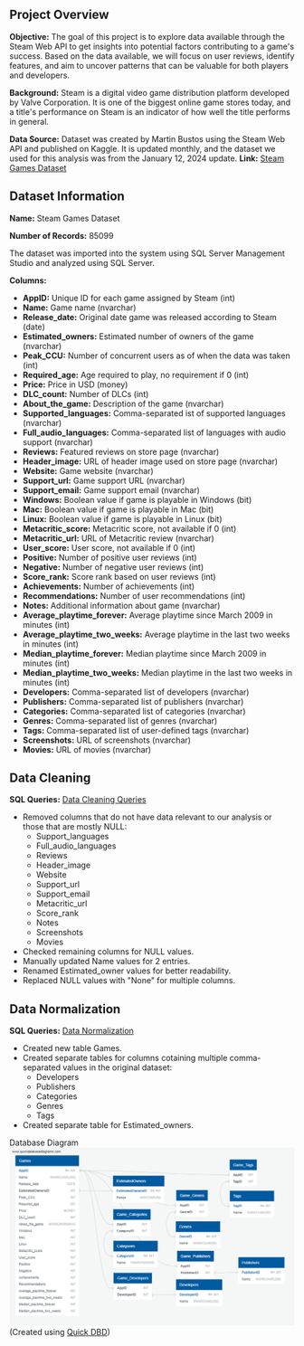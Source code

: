 ## Project Overview

**Objective:** The goal of this project is to explore data available through the Steam Web API to get insights into potential factors contributing to a game's success. Based on the data available, we will focus on user reviews, identify features, and aim to uncover patterns that can be valuable for both players and developers.

**Background:** Steam is a digital video game distribution platform developed by Valve Corporation. It is one of the biggest online game stores today, and a title's performance on Steam is an indicator of how well the title performs in general.

**Data Source:** Dataset was created by Martin Bustos using the Steam Web API and published on Kaggle. It is updated monthly, and the dataset we used for this analysis was from the January 12, 2024 update. 
**Link:** [Steam Games Dataset](https://www.kaggle.com/datasets/fronkongames/steam-games-dataset)

## Dataset Information

**Name:** Steam Games Dataset

**Number of Records:** 85099

The dataset was imported into the system using SQL Server Management Studio and analyzed using SQL Server.

**Columns:** 
* **AppID:** Unique ID for each game assigned by Steam (int)
* **Name:** Game name (nvarchar)
* **Release_date:** Original date game was released according to Steam (date)
* **Estimated_owners:** Estimated number of owners of the game (nvarchar)
* **Peak_CCU:** Number of concurrent users as of when the data was taken (int) 
* **Required_age:** Age required to play, no requirement if 0 (int)
* **Price:** Price in USD (money)
* **DLC_count:** Number of DLCs (int)
* **About_the_game:** Description of the game (nvarchar)
* **Supported_languages:** Comma-separated ist of supported languages (nvarchar)
* **Full_audio_languages:** Comma-separated list of languages with audio support (nvarchar)
* **Reviews:** Featured reviews on store page (nvarchar)
* **Header_image:** URL of header image used on store page (nvarchar)
* **Website:** Game website (nvarchar)
* **Support_url:** Game support URL (nvarchar)
* **Support_email:** Game support email (nvarchar)
* **Windows:** Boolean value if game is playable in Windows (bit)
* **Mac:** Boolean value if game is playable in Mac (bit)
* **Linux:** Boolean value if game is playable in Linux (bit)
* **Metacritic_score:** Metacritic score, not available if 0 (int)
* **Metacritic_url:** URL of Metacritic review (nvarchar)
* **User_score:** User score, not available if 0 (int)
* **Positive:** Number of positive user reviews (int)
* **Negative:** Number of negative user reviews (int)
* **Score_rank:** Score rank based on user reviews (int)
* **Achievements:** Number of achievements (int)
* **Recommendations:** Number of user recommendations (int) 
* **Notes:** Additional information about game (nvarchar)
* **Average_playtime_forever:** Average playtime since March 2009 in minutes (int)
* **Average_playtime_two_weeks:** Average playtime in the last two weeks in minutes (int)
* **Median_playtime_forever:** Median playtime since March 2009 in minutes (int)
* **Median_playtime_two_weeks:** Median playtime in the last two weeks in minutes (int)
* **Developers:** Comma-separated list of developers (nvarchar)
* **Publishers:** Comma-separated list of publishers (nvarchar)
* **Categories:** Comma-separated list of categories (nvarchar)
* **Genres:** Comma-separated list of genres (nvarchar)
* **Tags:** Comma-separated list of user-defined tags (nvarchar)
* **Screenshots:** URL of screenshots (nvarchar)
* **Movies:** URL of movies (nvarchar)

## Data Cleaning

**SQL Queries:** [Data Cleaning Queries](/SteamDataCleaning.sql)
* Removed columns that do not have data relevant to our analysis or those that are mostly NULL:
	* Support_languages
	* Full_audio_languages
	* Reviews
	* Header_image
	* Website
	* Support_url
	* Support_email
	* Metacritic_url
	* Score_rank
	* Notes
	* Screenshots
	* Movies
* Checked remaining columns for NULL values.
* Manually updated Name values for 2 entries.
* Renamed Estimated_owner values for better readability.
* Replaced NULL values with "None" for multiple columns.
## Data Normalization

**SQL Queries:** [Data Normalization](/SteamDataNormalization.sql)
* Created new table Games.
* Created separate tables for columns cotaining multiple comma-separated values in the original dataset:
	* Developers
	* Publishers
	* Categories
	* Genres
	* Tags
* Created separate table for Estimated_owners.

Database Diagram
![dbd](/images/dbdiagram.png)
(Created using [Quick DBD](https://app.quickdatabasediagrams.com/))
